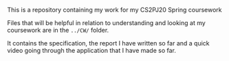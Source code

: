 This is a repository containing my work for my CS2PJ20 Spring coursework

Files that will be helpful in relation to understanding and looking at my coursework are in the `../CW/` folder.


It contains the specification, the report I have written so far and a quick video going through the application 
that I have made so far.
